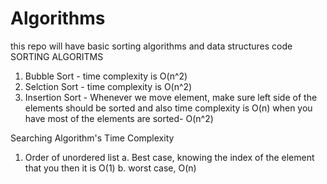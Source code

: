 # Algorithms
this repo will have basic sorting algorithms and data structures code
SORTING ALGORITMS
  1. Bubble Sort - time complexity is O(n^2)
  2. Selction Sort - time complexity is O(n^2)
  3. Insertion Sort - Whenever we move element, make sure left side of the elements should be sorted and also time complexity is O(n) when you have most of the elements are sorted- O(n^2)
  
 Searching Algorithm's Time Complexity
 1. Order of unordered list
    a. Best case, knowing the index of the element that you then it is O(1)
    b. worst case, O(n)
 
